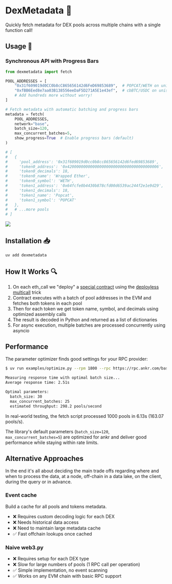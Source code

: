 # DexMetadata 🦄 

Quickly fetch metadata for DEX pools across multiple chains with a single function call!

## Usage 🚀

### Synchronous API with Progress Bars

```python
from dexmetadata import fetch

POOL_ADDRESSES = [
    "0x31f609019d0CC0b8cC865656142d6FeD69853689",  # POPCAT/WETH on uniswap v2
    "0xfBB6Eed8e7aa03B138556eeDaF5D271A5E1e43ef",  # cbBTC/USDC on uniswap v3
    # Add hundreds more without worry!
]

# Fetch metadata with automatic batching and progress bars
metadata = fetch(
    POOL_ADDRESSES, 
    network="base", 
    batch_size=120,
    max_concurrent_batches=5,
    show_progress=True  # Enable progress bars (default)
)

# [
#   {
#     'pool_address': '0x31f609019d0cc0b8cc865656142d6fed69853689',
#     'token0_address': '0x4200000000000000000000000000000000000006',
#     'token0_decimals': 18,
#     'token0_name': 'Wrapped Ether',
#     'token0_symbol': 'WETH',
#     'token1_address': '0x64fcfe0b4430b878cfd00d6539ac244f2e1e9d29',
#     'token1_decimals': 18,
#     'token1_name': 'Popcat',
#     'token1_symbol': 'POPCAT'
#   },
#   # ...more pools
# ]
```

![](demo.gif)


## Installation 📥

```bash
uv add dexmetadata
```

## How It Works 🔍

1. On each eth_call we "deploy" a [special contract](src/contracts/PoolMetadataFetcher.sol) using the [deployless multicall](https://destiner.io/blog/post/deployless-multicall/) trick 
2. Contract executes with a batch of pool addresses in the EVM and fetches both tokens in each pool
3. Then for each token we get token name, symbol, and decimals using optimized assembly calls
4. The result is decoded in Python and returned as a list of dictionaries
5. For async execution, multiple batches are processed concurrently using asyncio


## Performance

The parameter optimizer finds good settings for your RPC provider:
```bash
$ uv run examples/optimize.py --rpm 1800 --rpc https://rpc.ankr.com/base

Measuring response time with optimal batch size...
Average response time: 2.51s

Optimal parameters:
  batch_size: 30
  max_concurrent_batches: 25
  estimated throughput: 298.2 pools/second
```
In real-world testing, the fetch script processed 1000 pools in 6.13s (163.07 pools/s).

The library's default parameters (`batch_size=120`, `max_concurrent_batches=5`) are optimized for ankr and deliver good performance while staying within rate limits.

## Alternative Approaches

In the end it's all about deciding the main trade offs regarding where and when to process the data, at a node, off-chain in a data lake, on the client, during the query or in advance.

### Event cache
Build a cache for all pools and tokens metadata.

  * ❌ Requires custom decoding logic for each DEX
  * ❌ Needs historical data access
  * ❌ Need to maintain large metadata cache
  * ✅ Fast offchain lookups once cached

### Naive web3.py
  * ❌ Requires setup for each DEX type
  * ❌ Slow for large numbers of pools (1 RPC call per operation)
  * ✅ Simple implementation, no event scanning
  * ✅ Works on any EVM chain with basic RPC support